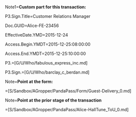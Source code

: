 Note1=<b>Custom part for this transaction:</b>

P3.Sign.Title=Customer Relations Manager

Doc.GUID=Alice-FE-23456

EffectiveDate.YMD=2015-12-24

Access.Begin.YMDT=2015-12-25:08:00:00

Access.End.YMDT=2015-12-25:10:00:00

P3.=[G/U/Who/fabulous_express_inc.md]

P3.Sign.=[G/U/Who/barclay_c_berdan.md]

Note=<b>Point at the form:</b>

=[S/Sandbox/AGropper/PandaPass/Form/Guest-Delivery_0.md]

Note=<b>Point at the prior stage of the transaction</b>

=[S/Sandbox/AGropper/PandaPass/Alice-HallTune_ToU_0.md]